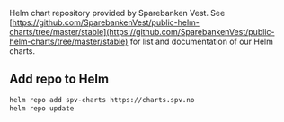 Helm chart repository provided by Sparebanken Vest. See [https://github.com/SparebankenVest/public-helm-charts/tree/master/stable](https://github.com/SparebankenVest/public-helm-charts/tree/master/stable) for list and documentation of our Helm charts.

## Add repo to Helm

```bash
helm repo add spv-charts https://charts.spv.no
helm repo update
```
